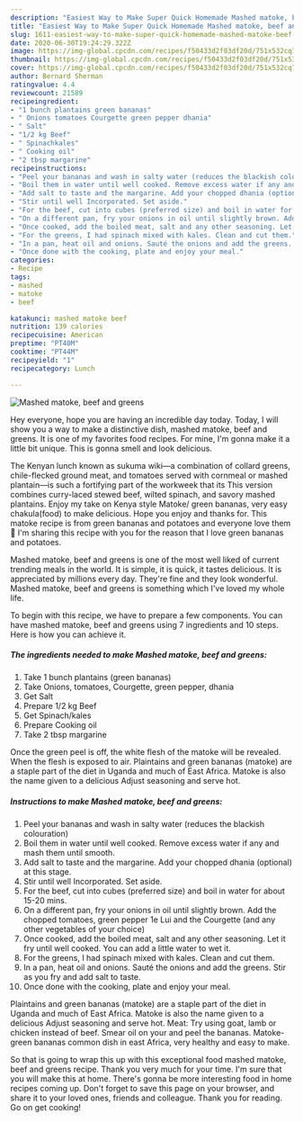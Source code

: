 ```yaml
---
description: "Easiest Way to Make Super Quick Homemade Mashed matoke, beef and greens"
title: "Easiest Way to Make Super Quick Homemade Mashed matoke, beef and greens"
slug: 1611-easiest-way-to-make-super-quick-homemade-mashed-matoke-beef-and-greens
date: 2020-06-30T19:24:29.322Z
image: https://img-global.cpcdn.com/recipes/f50433d2f03df20d/751x532cq70/mashed-matoke-beef-and-greens-recipe-main-photo.jpg
thumbnail: https://img-global.cpcdn.com/recipes/f50433d2f03df20d/751x532cq70/mashed-matoke-beef-and-greens-recipe-main-photo.jpg
cover: https://img-global.cpcdn.com/recipes/f50433d2f03df20d/751x532cq70/mashed-matoke-beef-and-greens-recipe-main-photo.jpg
author: Bernard Sherman
ratingvalue: 4.4
reviewcount: 21589
recipeingredient:
- "1 bunch plantains green bananas"
- " Onions tomatoes Courgette green pepper dhania"
- " Salt"
- "1/2 kg Beef"
- " Spinachkales"
- " Cooking oil"
- "2 tbsp margarine"
recipeinstructions:
- "Peel your bananas and wash in salty water (reduces the blackish colouration)"
- "Boil them in water until well cooked. Remove excess water if any and mash them until smooth."
- "Add salt to taste and the margarine. Add your chopped dhania (optional) at this stage."
- "Stir until well Incorporated. Set aside."
- "For the beef, cut into cubes (preferred size) and boil in water for about 15-20 mins."
- "On a different pan, fry your onions in oil until slightly brown. Add the chopped tomatoes, green pepper 1e Lui and the Courgette (and any other vegetables of your choice)"
- "Once cooked, add the boiled meat, salt and any other seasoning. Let it fry until well cooked. You can add a little water to wet it."
- "For the greens, I had spinach mixed with kales. Clean and cut them."
- "In a pan, heat oil and onions. Sauté the onions and add the greens. Stir as you fry and add salt to taste."
- "Once done with the cooking, plate and enjoy your meal."
categories:
- Recipe
tags:
- mashed
- matoke
- beef

katakunci: mashed matoke beef 
nutrition: 139 calories
recipecuisine: American
preptime: "PT40M"
cooktime: "PT44M"
recipeyield: "1"
recipecategory: Lunch

---
```



![Mashed matoke, beef and greens](https://img-global.cpcdn.com/recipes/f50433d2f03df20d/751x532cq70/mashed-matoke-beef-and-greens-recipe-main-photo.jpg)

Hey everyone, hope you are having an incredible day today. Today, I will show you a way to make a distinctive dish, mashed matoke, beef and greens. It is one of my favorites food recipes. For mine, I'm gonna make it a little bit unique. This is gonna smell and look delicious.

The Kenyan lunch known as sukuma wiki—a combination of collard greens, chile-flecked ground meat, and tomatoes served with cornmeal or mashed plantain—is such a fortifying part of the workweek that its This version combines curry-laced stewed beef, wilted spinach, and savory mashed plantains. Enjoy my take on Kenya style Matoke/ green bananas, very easy chakula(food) to make delicious. Hope you enjoy and thanks for. This matoke recipe is from green bananas and potatoes and everyone love them 🙂 I&#39;m sharing this recipe with you for the reason that I love green bananas and potatoes.

Mashed matoke, beef and greens is one of the most well liked of current trending meals in the world. It is simple, it is quick, it tastes delicious. It is appreciated by millions every day. They're fine and they look wonderful. Mashed matoke, beef and greens is something which I've loved my whole life.


To begin with this recipe, we have to prepare a few components. You can have mashed matoke, beef and greens using 7 ingredients and 10 steps. Here is how you can achieve it.

<!--inarticleads1-->

##### The ingredients needed to make Mashed matoke, beef and greens:

1. Take 1 bunch plantains (green bananas)
1. Take  Onions, tomatoes, Courgette, green pepper, dhania
1. Get  Salt
1. Prepare 1/2 kg Beef
1. Get  Spinach/kales
1. Prepare  Cooking oil
1. Take 2 tbsp margarine


Once the green peel is off, the white flesh of the matoke will be revealed. When the flesh is exposed to air. Plaintains and green bananas (matoke) are a staple part of the diet in Uganda and much of East Africa. Matoke is also the name given to a delicious Adjust seasoning and serve hot. 

<!--inarticleads2-->

##### Instructions to make Mashed matoke, beef and greens:

1. Peel your bananas and wash in salty water (reduces the blackish colouration)
1. Boil them in water until well cooked. Remove excess water if any and mash them until smooth.
1. Add salt to taste and the margarine. Add your chopped dhania (optional) at this stage.
1. Stir until well Incorporated. Set aside.
1. For the beef, cut into cubes (preferred size) and boil in water for about 15-20 mins.
1. On a different pan, fry your onions in oil until slightly brown. Add the chopped tomatoes, green pepper 1e Lui and the Courgette (and any other vegetables of your choice)
1. Once cooked, add the boiled meat, salt and any other seasoning. Let it fry until well cooked. You can add a little water to wet it.
1. For the greens, I had spinach mixed with kales. Clean and cut them.
1. In a pan, heat oil and onions. Sauté the onions and add the greens. Stir as you fry and add salt to taste.
1. Once done with the cooking, plate and enjoy your meal.


Plaintains and green bananas (matoke) are a staple part of the diet in Uganda and much of East Africa. Matoke is also the name given to a delicious Adjust seasoning and serve hot. Meat: Try using goat, lamb or chicken instead of beef. Smear oil on your and peel the bananas. Matoke-green bananas common dish in east Africa, very healthy and easy to make. 

So that is going to wrap this up with this exceptional food mashed matoke, beef and greens recipe. Thank you very much for your time. I'm sure that you will make this at home. There's gonna be more interesting food in home recipes coming up. Don't forget to save this page on your browser, and share it to your loved ones, friends and colleague. Thank you for reading. Go on get cooking!
